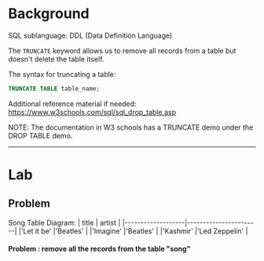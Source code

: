 # Background
SQL sublanguage: DDL (Data Definition Language)


The `TRUNCATE` keyword allows us to remove all records from a table but doesn't delete the table itself.

The syntax for truncating a table:
```sql
TRUNCATE TABLE table_name;
```
Additional reference material if needed: https://www.w3schools.com/sql/sql_drop_table.asp


NOTE: The documentation in W3 schools has a TRUNCATE demo under the DROP TABLE demo.

- - - 

# Lab

## Problem
Song Table Diagram:
|      title        |        artist         |
|-------------------|-----------------------|
|'Let it be'        |'Beatles'              |
|'Imagine'          |'Beatles'              |
|'Kashmir'          |'Led Zeppelin'         |

#### Problem : remove all the records from the table "song"
